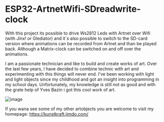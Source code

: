 # ESP32-ArtnetWifi-SDreadwrite-clock
With this project its possible to drive Ws2812 Leds with Artnet over Wifi (with Jinx! or Glediator) and it´s also possible to switch to the SD-card version where animations can be recorded from Artnet and than be played back. Although a Matrix-clock can be switched on and off over the animations.

I am a passionate technician and like to build and create works of art. Over the last few years, I have decided to combine technic with art and experimenting with this things will never end.
I've been working with light and light objects since my childhood and got an insight into programming in my school days. Unfortunately, my knowledge is still not as good and with the grate help of Yves Bazin i got this cool work of art.

![image](https://image.jimcdn.com/app/cms/image/transf/dimension=213x10000:format=jpg/path/s3f435960dc16a00e/image/icb2e4920b7faf9fb/version/1510499952/image.jpg)


If you wana see some of my other artobjects you are welcome to visit my homepage: https://kunstkraft.jimdo.com/
